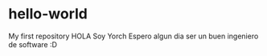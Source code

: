 # hello-world
My first repository
HOLA Soy Yorch
Espero algun dia ser un buen ingeniero de software :D
